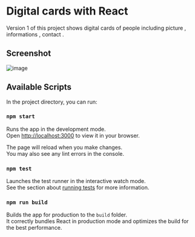 # Digital cards with React

Version 1 of this project shows digital cards of people including picture , informations , contact .

## Screenshot

![image](https://user-images.githubusercontent.com/46926963/208200568-0703292a-a51c-42bb-9754-2e786e0c1dc3.png)


## Available Scripts

In the project directory, you can run:

### `npm start`

Runs the app in the development mode.\
Open [http://localhost:3000](http://localhost:3000) to view it in your browser.

The page will reload when you make changes.\
You may also see any lint errors in the console.

### `npm test`

Launches the test runner in the interactive watch mode.\
See the section about [running tests](https://facebook.github.io/create-react-app/docs/running-tests) for more information.

### `npm run build`

Builds the app for production to the `build` folder.\
It correctly bundles React in production mode and optimizes the build for the best performance.

